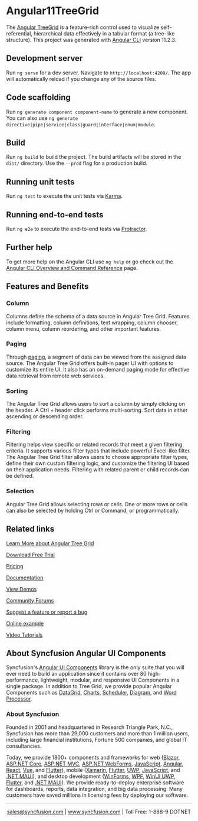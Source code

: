 # Angular11TreeGrid

The [Angular TreeGrid](https://www.syncfusion.com/angular-components/angular-tree-grid?utm_source=github&utm_medium=listing&utm_campaign=angular-tree-grid-github-samples) is a feature-rich control used to visualize self-referential, hierarchical data effectively in a tabular format (a tree-like structure). This project was generated with [Angular CLI](https://github.com/angular/angular-cli) version 11.2.3.

## Development server

Run `ng serve` for a dev server. Navigate to `http://localhost:4200/`. The app will automatically reload if you change any of the source files.

## Code scaffolding

Run `ng generate component component-name` to generate a new component. You can also use `ng generate directive|pipe|service|class|guard|interface|enum|module`.

## Build

Run `ng build` to build the project. The build artifacts will be stored in the `dist/` directory. Use the `--prod` flag for a production build.

## Running unit tests

Run `ng test` to execute the unit tests via [Karma](https://karma-runner.github.io).

## Running end-to-end tests

Run `ng e2e` to execute the end-to-end tests via [Protractor](http://www.protractortest.org/).

## Further help

To get more help on the Angular CLI use `ng help` or go check out the [Angular CLI Overview and Command Reference](https://angular.io/cli) page.

## Features and Benefits

### Column

Columns define the schema of a data source in Angular Tree Grid. Features include formatting, column definitions, text wrapping, column chooser, column menu, column reordering, and other important features.

### Paging

Through [paging](https://ej2.syncfusion.com/angular/documentation/treegrid/paging?utm_source=github&utm_medium=listing&utm_campaign=angular-tree-grid-github-samples), a segment of data can be viewed from the assigned data source. The Angular Tree Grid offers built-in pager UI with options to customize its entire UI. It also has an on-demand paging mode for effective data retrieval from remote web services.

### Sorting

The Angular Tree Grid allows users to sort a column by simply clicking on the header. A Ctrl + header click performs multi-sorting. Sort data in either ascending or descending order.

### Filtering

Filtering helps view specific or related records that meet a given filtering criteria. It supports various filter types that include powerful Excel-like filter. The Angular Tree Grid filter allows users to choose appropriate filter types, define their own custom filtering logic, and customize the filtering UI based on their application needs. Filtering with related parent or child records can be defined.

### Selection

Angular Tree Grid allows selecting rows or cells. One or more rows or cells can also be selected by holding Ctrl or Command, or programmatically.

## Related links
[Learn More about Angular Tree Grid](https://www.syncfusion.com/angular-components/angular-tree-grid?utm_source=github&utm_medium=listing&utm_campaign=angular-tree-grid-github-samples)

[Download Free Trial](https://www.syncfusion.com/downloads/angular?utm_source=github&utm_medium=listing&utm_campaign=angular-tree-grid-github-samples)

[Pricing](https://www.syncfusion.com/sales/teamlicense?utm_source=github&utm_medium=listing&utm_campaign=angular-tree-grid-github-samples)

[Documentation](https://ej2.syncfusion.com/angular/documentation/treegrid/getting-started?utm_source=github&utm_medium=listing&utm_campaign=angular-tree-grid-github-samples)

[View Demos](https://github.com/SyncfusionExamples/ej2-angular-11-tree-grid?utm_source=github&utm_medium=listing&utm_campaign=angular-tree-grid-github-samples)

[Community Forums](https://www.syncfusion.com/forums/angular-js2?utm_source=github&utm_medium=listing&utm_campaign=angular-tree-grid-github-samples)

[Suggest a feature or report a bug](https://www.syncfusion.com/feedback/angular?utm_source=github&utm_medium=listing&utm_campaign=angular-tree-grid-github-samples)

[Online example](https://ej2.syncfusion.com/angular/demos/#/bootstrap5/treegrid/default?utm_source=github&utm_medium=listing&utm_campaign=angular-tree-grid-github-samples)

[Video Tutorials](https://www.syncfusion.com/tutorial-videos/angular/tree-grid?utm_source=github&utm_medium=listing&utm_campaign=angular-tree-grid-github-samples)

## About Syncfusion Angular UI Components

Syncfusion's [Angular UI Components](https://www.syncfusion.com/angular-components?utm_source=github&utm_medium=listing&utm_campaign=angular-tree-grid-github-samples) library is the only suite that you will ever need to build an application since it contains over 80 high-performance, lightweight, modular, and responsive UI Components in a single package. In addition to Tree Grid, we provide popular Angular Components such as [DataGrid](https://www.syncfusion.com/angular-components/angular-grid?utm_source=github&utm_medium=listing&utm_campaign=angular-tree-grid-github-samples), [Charts](https://www.syncfusion.com/angular-ui-components/angular-charts?utm_source=github&utm_medium=listing&utm_campaign=angular-tree-grid-github-samples), [Scheduler](https://www.syncfusion.com/angular-components/angular-scheduler?utm_source=github&utm_medium=listing&utm_campaign=angular-tree-grid-github-samples), [Diagram](https://www.syncfusion.com/angular-components/angular-diagram?utm_source=github&utm_medium=listing&utm_campaign=angular-tree-grid-github-samples), and [Word Processor](https://www.syncfusion.com/angular-components/angular-word-processor?utm_source=github&utm_medium=listing&utm_campaign=angular-tree-grid-github-samples).

### About Syncfusion
Founded in 2001 and headquartered in Research Triangle Park, N.C., Syncfusion has more than 29,000 customers and more than 1 million users, including large financial institutions, Fortune 500 companies, and global IT consultancies.

Today, we provide 1800+ components and frameworks for web ([Blazor](https://www.syncfusion.com/blazor-components?utm_source=github&utm_medium=listing&utm_campaign=angular-tree-grid-github-samples), [ASP.NET Core](https://www.syncfusion.com/aspnet-core-ui-controls?utm_source=github&utm_medium=listing&utm_campaign=angular-tree-grid-github-samples), [ASP.NET MVC](https://www.syncfusion.com/aspnet-mvc-ui-controls?utm_source=github&utm_medium=listing&utm_campaign=angular-tree-grid-github-samples), [ASP.NET WebForms](https://www.syncfusion.com/jquery/aspnet-webforms-ui-controls?utm_source=github&utm_medium=listing&utm_campaign=angular-tree-grid-github-samples), [JavaScript](https://www.syncfusion.com/javascript-ui-controls?utm_source=github&utm_medium=listing&utm_campaign=angular-tree-grid-github-samples), [Angular](https://www.syncfusion.com/angular-components?utm_source=github&utm_medium=listing&utm_campaign=angular-tree-grid-github-samples), [React](https://www.syncfusion.com/react-components?utm_source=github&utm_medium=listing&utm_campaign=angular-tree-grid-github-samples), [Vue](https://www.syncfusion.com/vue-components?utm_source=github&utm_medium=listing&utm_campaign=angular-tree-grid-github-samples), and [Flutter](https://www.syncfusion.com/flutter-widgets?utm_source=github&utm_medium=listing&utm_campaign=angular-tree-grid-github-samples)), mobile ([Xamarin](https://www.syncfusion.com/xamarin-ui-controls?utm_source=github&utm_medium=listing&utm_campaign=angular-tree-grid-github-samples), [Flutter](https://www.syncfusion.com/flutter-widgets?utm_source=github&utm_medium=listing&utm_campaign=angular-tree-grid-github-samples), [UWP](https://www.syncfusion.com/uwp-ui-controls?utm_source=github&utm_medium=listing&utm_campaign=angular-tree-grid-github-samples), [JavaScript](https://www.syncfusion.com/javascript-ui-controls?utm_source=github&utm_medium=listing&utm_campaign=angular-tree-grid-github-samples), and [.NET MAUI](https://www.syncfusion.com/maui-controls?utm_source=github&utm_medium=listing&utm_campaign=angular-tree-grid-github-samples)), and desktop development ([WinForms](https://www.syncfusion.com/winforms-ui-controls?utm_source=github&utm_medium=listing&utm_campaign=angular-tree-grid-github-samples), [WPF](https://www.syncfusion.com/wpf-controls?utm_source=github&utm_medium=listing&utm_campaign=angular-tree-grid-github-samples), [WinUI](https://www.syncfusion.com/winui-controls?utm_source=github&utm_medium=listing&utm_campaign=angular-tree-grid-github-samples),[UWP](https://www.syncfusion.com/uwp-ui-controls?utm_source=github&utm_medium=listing&utm_campaign=angular-tree-grid-github-samples), [Flutter](https://www.syncfusion.com/flutter-widgets?utm_source=github&utm_medium=listing&utm_campaign=angular-tree-grid-github-samples), and [.NET MAUI](https://www.syncfusion.com/maui-controls?utm_source=github&utm_medium=listing&utm_campaign=angular-tree-grid-github-samples)). We provide ready-to-deploy enterprise software for dashboards, reports, data integration, and big data processing. Many customers have saved millions in licensing fees by deploying our software.

<hr style="height:0.3px;border:none;color:lightgrey;background-color:lightgrey;" />

<p align="center">
<a href="mailto:sales@syncfusion.com?Subject=Syncfusion Angular Tree Grid - GitHub" target="_top">sales@syncfusion.com</a> | <a href="https://www.syncfusion.com?utm_source=github&utm_medium=listing&utm_campaign=angular-tree-grid-github-samples">www.syncfusion.com</a> | Toll Free: 1-888-9 DOTNET <br>
</p>